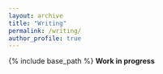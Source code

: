 ```yaml
---
layout: archive
title: "Writing"
permalink: /writing/
author_profile: true
---
```


{% include base_path %}
**Work in progress**
<!--
**Academic work**

**Articles**

--->
